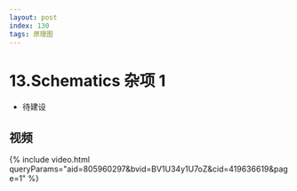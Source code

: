 ```yaml
---
layout: post
index: 130
tags: 原理图
---
```


# 13.Schematics 杂项 1

- 待建设


## 视频
{% include video.html queryParams="aid=805960297&bvid=BV1U34y1U7oZ&cid=419636619&page=1" %}

